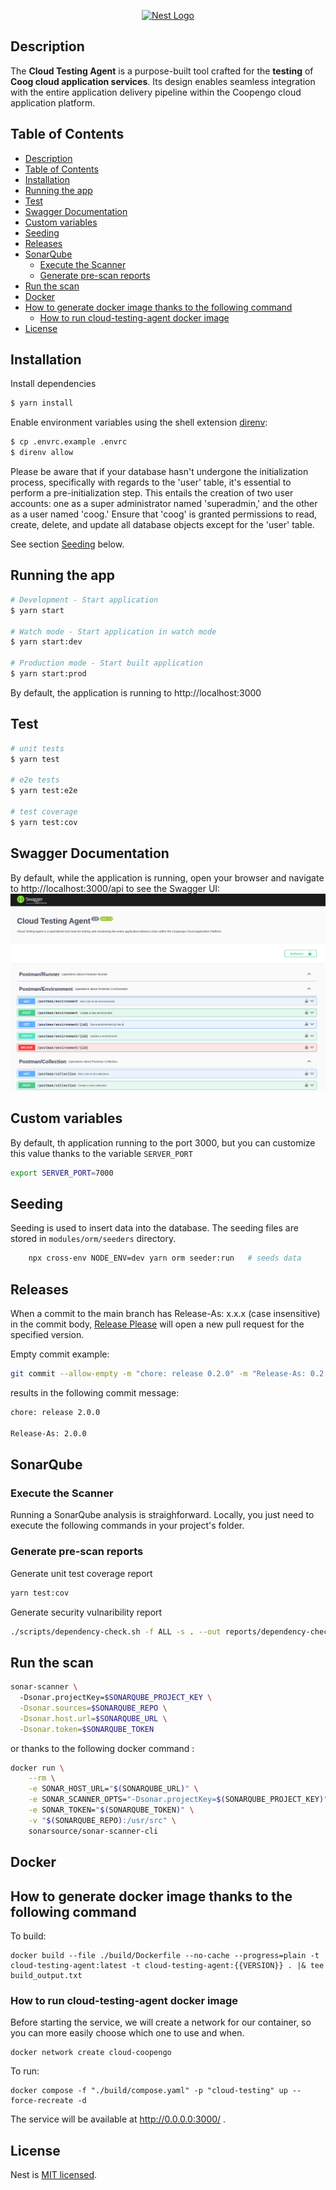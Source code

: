 <p align="center">
  <a href="https://coopengo.com" target="blank"><img src="https://coopengo.com/wp-content/uploads/2020/09/Coopengo_Logo_RVB.svg" width="200" alt="Nest Logo" /></a>
</p>

## Description

The **Cloud Testing Agent** is a purpose-built tool crafted for the **testing** of **Coog cloud application services**. Its design enables seamless integration with the entire application delivery pipeline within the Coopengo cloud application platform.

## Table of Contents
- [Description](#description)
- [Table of Contents](#table-of-contents)
- [Installation](#installation)
- [Running the app](#running-the-app)
- [Test](#test)
- [Swagger Documentation](#swagger-documentation)
- [Custom variables](#custom-variables)
- [Seeding](#seeding)
- [Releases](#releases)
- [SonarQube](#sonarqube)
  - [Execute the Scanner](#execute-the-scanner)
  - [Generate pre-scan reports](#generate-pre-scan-reports)
- [Run the scan](#run-the-scan)
- [Docker](#docker)
- [How to generate docker image thanks to the following command](#how-to-generate-docker-image-thanks-to-the-following-command)
  - [How to run cloud-testing-agent docker image](#how-to-run-cloud-testing-agent-docker-image)
- [License](#license)



## Installation

Install dependencies
```bash
$ yarn install
```

Enable environment variables using the shell extension [direnv](https://direnv.net/):
```bash
$ cp .envrc.example .envrc
$ direnv allow
```

Please be aware that if your database hasn't undergone the initialization process, specifically with regards to the 'user' table, it's essential to perform a pre-initialization step. This entails the creation of two user accounts: one as a super administrator named 'superadmin,' and the other as a user named 'coog.' Ensure that 'coog' is granted permissions to read, create, delete, and update all database objects except for the 'user' table.

See section [Seeding](#seeding) below.

## Running the app

```bash
# Development - Start application
$ yarn start

# Watch mode - Start application in watch mode
$ yarn start:dev

# Production mode - Start built application
$ yarn start:prod
```

By default, the application is running to http://localhost:3000

## Test

```bash
# unit tests
$ yarn test

# e2e tests
$ yarn test:e2e

# test coverage
$ yarn test:cov
```

## Swagger Documentation

By default, while the application is running, open your browser and navigate to http://localhost:3000/api to see the Swagger UI: 
[![Swagger UI](2024-02-06-11-48-51.png)](screencapture-127-0-0-1-7000-api-2024-02-06-11_27_38.png)

## Custom variables

By default, th application running to the port 3000, but you can customize this value thanks to the variable `SERVER_PORT`

```bash
export SERVER_PORT=7000
```

## Seeding
Seeding is used to insert data into the database. The seeding files are stored in `modules/orm/seeders` directory.

```sh
    npx cross-env NODE_ENV=dev yarn orm seeder:run   # seeds data
```

## Releases

When a commit to the main branch has Release-As: x.x.x (case insensitive) in the commit body, [Release Please](https://github.com/googleapis/release-please) will open a new pull request for the specified version.

Empty commit example:

```sh
git commit --allow-empty -m "chore: release 0.2.0" -m "Release-As: 0.2.0"
```

results in the following commit message:

```sh
chore: release 2.0.0

Release-As: 2.0.0
```

## SonarQube

### Execute the Scanner

Running a SonarQube analysis is straighforward. Locally, you just need to execute the following commands in your project's folder.

### Generate pre-scan reports

Generate unit test coverage report

```sh
yarn test:cov
```

Generate security vulnaribility report

```sh
./scripts/dependency-check.sh -f ALL -s . --out reports/dependency-check --project "coog-cloud-agent"
```

## Run the scan
```sh
sonar-scanner \ 
  -Dsonar.projectKey=$SONARQUBE_PROJECT_KEY \
  -Dsonar.sources=$SONARQUBE_REPO \
  -Dsonar.host.url=$SONARQUBE_URL \
  -Dsonar.token=$SONARQUBE_TOKEN
```

or thanks to the following docker command :

```sh
docker run \
    --rm \
    -e SONAR_HOST_URL="$(SONARQUBE_URL)" \
    -e SONAR_SCANNER_OPTS="-Dsonar.projectKey=$(SONARQUBE_PROJECT_KEY)" \
    -e SONAR_TOKEN="$(SONARQUBE_TOKEN)" \
    -v "$(SONARQUBE_REPO):/usr/src" \
    sonarsource/sonar-scanner-cli
```

## Docker

## How to generate docker image thanks to the following command

To build:

```console
docker build --file ./build/Dockerfile --no-cache --progress=plain -t cloud-testing-agent:latest -t cloud-testing-agent:{{VERSION}} . |& tee build_output.txt
```

### How to run cloud-testing-agent docker image

Before starting the service, we will create a network for our container, so you can more easily choose which one to use and when.

```console
docker network create cloud-coopengo
```

To run:

```console
docker compose -f "./build/compose.yaml" -p "cloud-testing" up --force-recreate -d 
```

The service will be available at http://0.0.0.0:3000/ .


## License

Nest is [MIT licensed](LICENSE).

